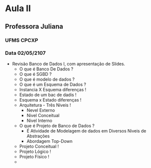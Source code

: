 # Aula II
## Professora Juliana 
### UFMS CPCXP 
### Data 02/05/2107
  * Revisão Banco de Dados I, com apresentação de Slides. 
     * O que é Banco De Dados ? 
     * O que é SGBD ?
     * O que é modelo de dados ?
     * O que é um Esquema de Dados ?
     * Instancia X Esquema diferenças !
     * Estado de um bac de dadis !
     * Esquema x Estado diferenças !
     * Arquitetura - Três Niveis !
       - Nevel Externo
       - Nivel Conceitual
       - Nivel Interno
     * O que é Projeto de Banco de Dados ?
       - É Atividade de Modelagem de dados em Diversos Niveis de Abstrações
        * Abordagem Top-Down
     * Projeto Conceitual !
     * Projeto Lógico !
     * Projeto Físico !
     * 
       
